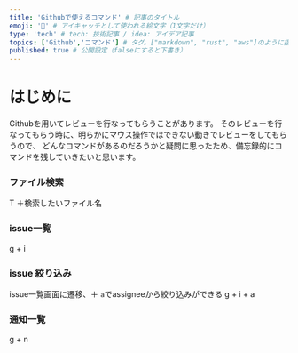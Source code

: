 ```yaml
---
title: 'Githubで使えるコマンド' # 記事のタイトル
emoji: '🎯' # アイキャッチとして使われる絵文字（1文字だけ）
type: 'tech' # tech: 技術記事 / idea: アイデア記事
topics: ['Github','コマンド'] # タグ。["markdown", "rust", "aws"]のように指定する
published: true # 公開設定（falseにすると下書き）
---
```


# はじめに
Githubを用いてレビューを行なってもらうことがあります。
そのレビューを行なってもらう時に、明らかにマウス操作ではできない動きでレビューをしてもらうので、
どんなコマンドがあるのだろうかと疑問に思ったため、備忘録的にコマンドを残していきたいと思います。


### ファイル検索
T ＋検索したいファイル名

### issue一覧
g + i

### issue 絞り込み
issue一覧画面に遷移、＋ `a`でassigneeから絞り込みができる
g + i + a

### 通知一覧
g + n



